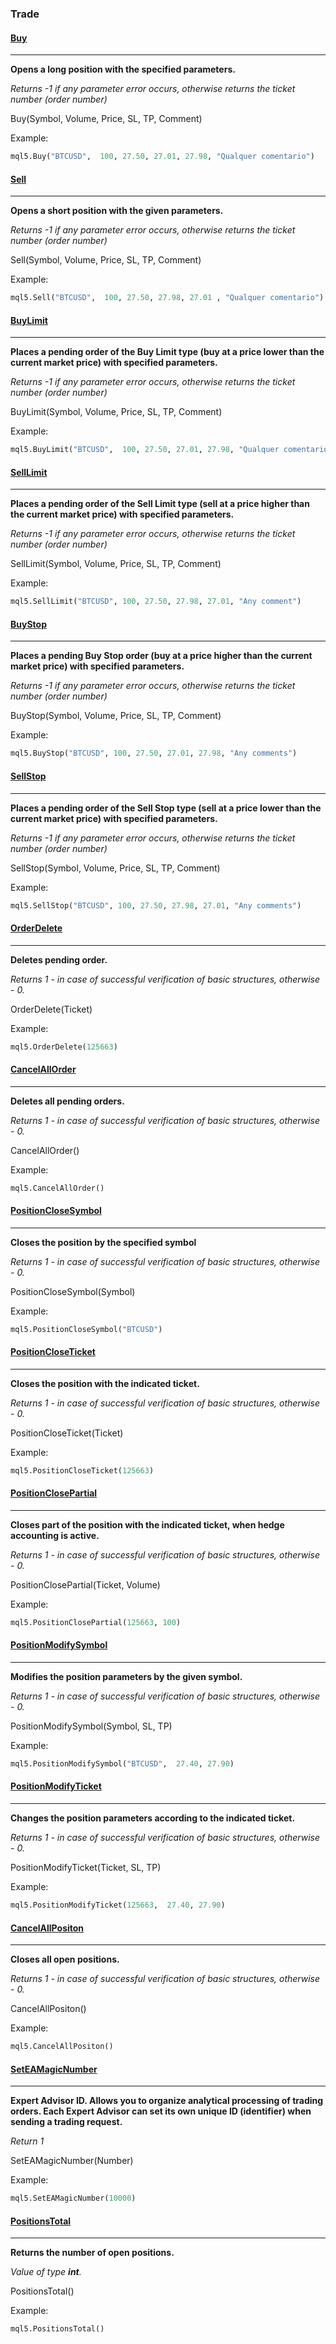 ### Trade


####  [Buy](https://www.mql5.com/pt/docs/standardlibrary/tradeclasses/ctrade/ctradebuy)

------------
**Opens a long position with the specified parameters.**

*Returns -1 if any parameter error occurs, otherwise returns the ticket number (order number)*

Buy(Symbol, Volume, Price, SL, TP, Comment)
 

Example:
```python
mql5.Buy("BTCUSD",  100, 27.50, 27.01, 27.98, "Qualquer comentario")
```

####  [Sell](https://www.mql5.com/pt/docs/standardlibrary/tradeclasses/ctrade/ctradesell)

------------
**Opens a short position with the given parameters.**

*Returns -1 if any parameter error occurs, otherwise returns the ticket number (order number)*

Sell(Symbol, Volume, Price, SL, TP, Comment)
 

Example:
```python
mql5.Sell("BTCUSD",  100, 27.50, 27.98, 27.01 , "Qualquer comentario")
```

####  [BuyLimit](https://www.mql5.com/pt/docs/standardlibrary/tradeclasses/ctrade/ctradebuylimit)

------------
**Places a pending order of the Buy Limit type (buy at a price lower than the current market price) with specified parameters.**

*Returns -1 if any parameter error occurs, otherwise returns the ticket number (order number)*

BuyLimit(Symbol, Volume, Price, SL, TP, Comment)
 

Example:
```python
mql5.BuyLimit("BTCUSD",  100, 27.50, 27.01, 27.98, "Qualquer comentario")
```

####  [SellLimit](https://www.mql5.com/pt/docs/standardlibrary/tradeclasses/ctrade/ctradeselllimit)

------------
**Places a pending order of the Sell Limit type (sell at a price higher than the current market price) with specified parameters.**

*Returns -1 if any parameter error occurs, otherwise returns the ticket number (order number)*

SellLimit(Symbol, Volume, Price, SL, TP, Comment)

Example:
```python
mql5.SellLimit("BTCUSD", 100, 27.50, 27.98, 27.01, "Any comment")
```

####  [BuyStop](https://www.mql5.com/pt/docs/standardlibrary/tradeclasses/ctrade/ctradebuystop)

------------
**Places a pending Buy Stop order (buy at a price higher than the current market price) with specified parameters.**

*Returns -1 if any parameter error occurs, otherwise returns the ticket number (order number)*

BuyStop(Symbol, Volume, Price, SL, TP, Comment)
 

Example:
```python
mql5.BuyStop("BTCUSD", 100, 27.50, 27.01, 27.98, "Any comments")
```

####  [SellStop](https://www.mql5.com/pt/docs/standardlibrary/tradeclasses/ctrade/ctradesellstop)

------------
**Places a pending order of the Sell Stop type (sell at a price lower than the current market price) with specified parameters.**

*Returns -1 if any parameter error occurs, otherwise returns the ticket number (order number)*

SellStop(Symbol, Volume, Price, SL, TP, Comment)
 

Example:
```python
mql5.SellStop("BTCUSD", 100, 27.50, 27.98, 27.01, "Any comments")
```

####  [OrderDelete](https://www.mql5.com/pt/docs/standardlibrary/tradeclasses/ctrade/ctradeorderdelete)

------------
**Deletes pending order.**

*Returns 1 - in case of successful verification of basic structures, otherwise - 0.*

OrderDelete(Ticket)
 
Example:
```python
mql5.OrderDelete(125663)
```

####  [CancelAllOrder](https://www.mql5.com/pt/docs/standardlibrary/tradeclasses/ctrade/ctradeorderdelete)

------------
**Deletes all pending orders.**

*Returns 1 - in case of successful verification of basic structures, otherwise - 0.*

CancelAllOrder()
 
Example:
```python
mql5.CancelAllOrder()
```

####  [PositionCloseSymbol](https://www.mql5.com/pt/docs/standardlibrary/tradeclasses/ctrade/ctradepositionclose)

------------
**Closes the position by the specified symbol**

*Returns 1 - in case of successful verification of basic structures, otherwise - 0.*

PositionCloseSymbol(Symbol)
 
Example:
```python
mql5.PositionCloseSymbol("BTCUSD")
```

####  [PositionCloseTicket](https://www.mql5.com/pt/docs/standardlibrary/tradeclasses/ctrade/ctradepositionclose)

------------
**Closes the position with the indicated ticket.**

*Returns 1 - in case of successful verification of basic structures, otherwise - 0.*

PositionCloseTicket(Ticket)
 
Example:
```python
mql5.PositionCloseTicket(125663)
```
####  [PositionClosePartial](https://www.mql5.com/pt/docs/standardlibrary/tradeclasses/ctrade/ctradepositionclosepartial)

------------
**Closes part of the position with the indicated ticket, when hedge accounting is active.**

*Returns 1 - in case of successful verification of basic structures, otherwise - 0.*

PositionClosePartial(Ticket, Volume)
 
Example:
```python
mql5.PositionClosePartial(125663, 100)
```

####  [PositionModifySymbol](https://www.mql5.com/pt/docs/standardlibrary/tradeclasses/ctrade/ctradepositionmodify)

------------
**Modifies the position parameters by the given symbol.**

*Returns 1 - in case of successful verification of basic structures, otherwise - 0.*

PositionModifySymbol(Symbol, SL, TP)
 
Example:
```python
mql5.PositionModifySymbol("BTCUSD",  27.40, 27.90)
```

####  [PositionModifyTicket](https://www.mql5.com/pt/docs/standardlibrary/tradeclasses/ctrade/ctradepositionmodify)

------------
**Changes the position parameters according to the indicated ticket.**

*Returns 1 - in case of successful verification of basic structures, otherwise - 0.*

PositionModifyTicket(Ticket, SL, TP)

Example:
```python
mql5.PositionModifyTicket(125663,  27.40, 27.90)
```

####  [CancelAllPositon](https://www.mql5.com/pt/docs/standardlibrary/tradeclasses/ctrade/ctradepositionclose)

------------
**Closes all open positions.**

*Returns 1 - in case of successful verification of basic structures, otherwise - 0.*

CancelAllPositon()

Example:
```python
mql5.CancelAllPositon()
```

####  [SetEAMagicNumber](https://www.mql5.com/pt/docs/standardlibrary/tradeclasses/ctrade/ctradepositionclose)

------------
**Expert Advisor ID. Allows you to organize analytical processing of trading orders. Each Expert Advisor can set its own unique ID (identifier) ​​when sending a trading request.**

*Return 1*

SetEAMagicNumber(Number)

Example:
```python
mql5.SetEAMagicNumber(10000)
```

#### [PositionsTotal](https://www.mql5.com/en/docs/trading/positionstotal)

------------
**Returns the number of open positions.**

*Value of type **int**.*

PositionsTotal()
 

Example:
```python
mql5.PositionsTotal()
```
